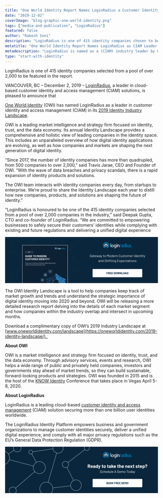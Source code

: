 ```yaml
---
title: "One World Identity Report Names LoginRadius a Customer Identity and Access Management (CIAM) Industry Leader"
date: "2019-12-02"
coverImage: "blog-graphic-one-world-identity.png"
tags: ["media-and-publication", "LoginRadius"]
featured: false 
author: "Rakesh Soni"
description: "LoginRadius is one of 415 identity companies chosen to be included in the study from a pool of over 2,000."
metatitle: "One World Identity Report Names LoginRadius as CIAM Leader | LoginRadius"
metadescription: "LoginRadius is named as a (CIAM) industry leader by One World Identity, a leading market intelligence, and strategy firm."
type: "start-with-identity"
---
```


LoginRadius is one of 415 identity companies selected from a pool of over 2,000 to be featured in the report.

VANCOUVER, BC – December 2, 2019 – [LoginRadius](https://www.loginradius.com/), a leader in cloud-based customer identity and access management (CIAM) solutions, is pleased to announce that 

[One World Identity](https://oneworldidentity.com/) (OWI) has named LoginRadius as a leader in customer identity and access management (CIAM) in its [2019 Identity Industry Landscape](https://www.prnewswire.com/news-releases/one-world-identity-releases-2019-identity-industry-landscape-300963181.html).

OWI is a leading market intelligence and strategy firm focused on identity, trust, and the data economy. Its annual Identity Landscape provides a comprehensive and holistic view of leading companies in the identity space. This includes an unparalleled overview of how digital identity applications are evolving, as well as how companies and markets are shaping the next generation of digital identity. 

“Since 2017, the number of identity companies has more than quadrupled, from 500 companies to over 2,000,” said Travis Jarae, CEO and Founder of OWI. “With the wave of data breaches and privacy scandals, there is a rapid expansion of identity products and solutions.

The OWI team interacts with identity companies every day, from startups to enterprise. We’re proud to share the Identity Landscape each year to distill how new companies, products, and solutions are shaping the future of identity.”

“LoginRadius is honoured to be one of the 415 identity companies selected from a pool of over 2,000 companies in the industry,” said Deepak Gupta, CTO and co-founder of LoginRadius. “We are committed to empowering businesses to safely secure their customers’ identities while complying with existing and future regulations and delivering a unified digital experience

[![modern-ciam](modern-ciam.png)](https://www.loginradius.com/resource/guide-to-modern-customer-identity/)

The OWI Identity Landscape is a tool to help companies keep track of market growth and trends and understand the strategic importance of digital identity moving into 2020 and beyond. OWI will be releasing a more detailed research report delving into the details of each market segment and how companies within the industry overlap and intersect in upcoming months. 

Download a complimentary copy of OWI’s 2019 Industry Landscape at [www.oneworldidentity.com/landscape](https://oneworldidentity.com/2019-identity-landscape/). 

**About OWI**

OWI is a market intelligence and strategy firm focused on identity, trust, and the data economy. Through advisory services, events and research, OWI helps a wide range of public and privately held companies, investors and governments stay ahead of market trends, so they can build sustainable, forward-looking products and strategies. OWI was founded in 2015 and is the host of the [KNOW Identity](https://www.knowidentity.com/) Conference that takes place in Vegas April 5-8, 2020.

**About LoginRadius**

LoginRadius is a leading cloud-based [customer identity and access management](https://www.loginradius.com/blog/2019/06/customer-identity-and-access-management/) (CIAM) solution securing more than one billion user identities worldwide.

The LoginRadius Identity Platform empowers business and government organizations to manage customer identities securely, deliver a unified digital experience, and comply with all major privacy regulations such as the EU’s General Data Protection Regulation (GDPR).

[![book-a-demo-loginradius](BD-Plexicon1-1024x310-1.png)](https://www.loginradius.com/book-a-demo/)

